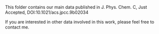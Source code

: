This folder contains our main data published in J. Phys. Chem. C, Just Accepted, DOI:10.1021/acs.jpcc.9b02034

If you are interested in other data involved in this work, please feel free to contact me.
